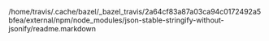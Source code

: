 /home/travis/.cache/bazel/_bazel_travis/2a64cf83a87a03ca94c0172492a5bfea/external/npm/node_modules/json-stable-stringify-without-jsonify/readme.markdown